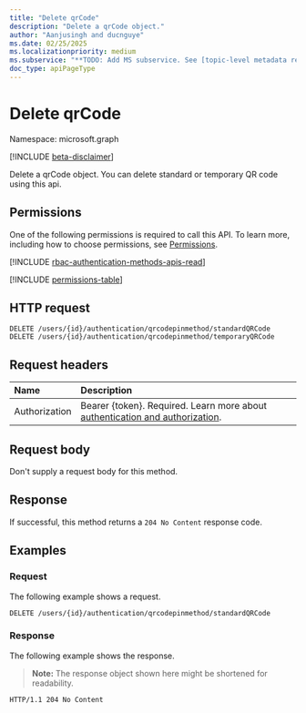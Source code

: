 ```yaml
---
title: "Delete qrCode"
description: "Delete a qrCode object."
author: "Aanjusingh and ducnguye"
ms.date: 02/25/2025
ms.localizationpriority: medium
ms.subservice: "**TODO: Add MS subservice. See [topic-level metadata reference](https://aka.ms/msgo?pagePath=Document-APIs/Guidelines/Metadata)**"
doc_type: apiPageType
---
```


# Delete qrCode

Namespace: microsoft.graph

[!INCLUDE [beta-disclaimer](../../includes/beta-disclaimer.md)]

Delete a qrCode object. You can delete standard or temporary QR code using this api.

## Permissions
One of the following permissions is required to call this API. To learn more, including how to choose permissions, see [Permissions](/graph/permissions-reference).

[!INCLUDE [rbac-authentication-methods-apis-read](../includes/rbac-for-apis/rbac-authentication-methods-apis-read.md)]

[!INCLUDE [permissions-table](../includes/permissions/authentication-delete-qrcodepinmethod-permissions.md)]

## HTTP request

<!-- {
  "blockType": "ignored"
}
-->
``` http
DELETE /users/{id}/authentication/qrcodepinmethod/standardQRCode
DELETE /users/{id}/authentication/qrcodepinmethod/temporaryQRCode
```

## Request headers

|Name|Description|
|:---|:---|
|Authorization|Bearer {token}. Required. Learn more about [authentication and authorization](/graph/auth/auth-concepts).|

## Request body

Don't supply a request body for this method.

## Response

If successful, this method returns a `204 No Content` response code.

## Examples

### Request

The following example shows a request.
<!-- {
  "blockType": "request",
  "name": "delete_qrcode"
}
-->
``` http
DELETE /users/{id}/authentication/qrcodepinmethod/standardQRCode
```


### Response

The following example shows the response.
>**Note:** The response object shown here might be shortened for readability.
<!-- {
  "blockType": "response",
  "truncated": true
}
-->
``` http
HTTP/1.1 204 No Content
```

